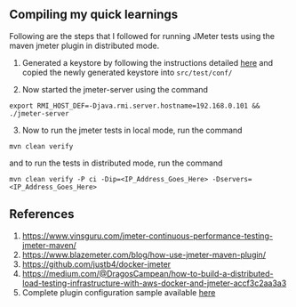 ## Compiling my quick learnings 

Following are the steps that I followed for running JMeter tests using the maven jmeter plugin in distributed mode.

1. Generated a keystore by following the instructions detailed [here](https://github.com/jmeter-maven-plugin/jmeter-maven-plugin/wiki/Remote-Server-Configuration#distributed-testing-pre-requisite) and copied the newly generated keystore into `src/test/conf/`

2. Now started the jmeter-server using the command 

```
export RMI_HOST_DEF=-Djava.rmi.server.hostname=192.168.0.101 && ./jmeter-server
```

3. Now to run the jmeter tests in local mode, run the command 

```
mvn clean verify
```

and to run the tests in distributed mode, run the command

```
mvn clean verify -P ci -Dip=<IP_Address_Goes_Here> -Dservers=<IP_Address_Goes_Here>
```

## References

1. https://www.vinsguru.com/jmeter-continuous-performance-testing-jmeter-maven/
2. https://www.blazemeter.com/blog/how-use-jmeter-maven-plugin/
3. https://github.com/justb4/docker-jmeter
4. https://medium.com/@DragosCampean/how-to-build-a-distributed-load-testing-infrastructure-with-aws-docker-and-jmeter-accf3c2aa3a3
5. Complete plugin configuration sample available [here](https://github.com/jmeter-maven-plugin/jmeter-maven-plugin/blob/master/src/it/remote-test/pom.xml#L36-L109)

